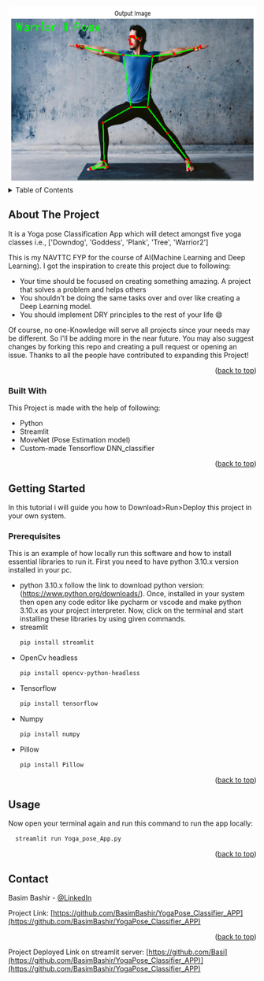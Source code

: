 <!-- Improved compatibility of back to top link: See: https://github.com/othneildrew/Best-README-Template/pull/73 -->
<a name="readme-top"></a>
<!--
*** Thanks for checking out the Best-README-Template. If you have a suggestion
*** that would make this better, please fork the repo and create a pull request
*** or simply open an issue with the tag "enhancement".
*** Don't forget to give the project a star!
*** Thanks again! Now go create something AMAZING! :D
-->



<!-- PROJECT SHIELDS -->
<!--
*** I'm using markdown "reference style" links for readability.
*** Reference links are enclosed in brackets [ ] instead of parentheses ( ).
*** See the bottom of this document for the declaration of the reference variables
*** for contributors-url, forks-url, etc. This is an optional, concise syntax you may use.
*** https://www.markdownguide.org/basic-syntax/#reference-style-links
-->



<!-- PROJECT LOGO -->
<br />
<div align="center">
  <a href="https://github.com/othneildrew/Best-README-Template">
    <img src="display/Display_Image.png" alt="Logo" width="640" height="360">
  </a>
</div>



<!-- TABLE OF CONTENTS -->
<details>
  <summary>Table of Contents</summary>
  <ol>
    <li>
      <a href="#about-the-project">About The Project</a>
      <ul>
        <li><a href="#built-with">Built With</a></li>
      </ul>
    </li>
    <li>
      <a href="#getting-started">Getting Started</a>
      <ul>
        <li><a href="#prerequisites">Prerequisites</a></li>
        <li><a href="#installation">Installation</a></li>
      </ul>
    </li>
    <li><a href="#usage">Usage</a></li>
    <li><a href="#roadmap">Roadmap</a></li>
    <li><a href="#contributing">Contributing</a></li>
    <li><a href="#license">License</a></li>
    <li><a href="#contact">Contact</a></li>
    <li><a href="#acknowledgments">Acknowledgments</a></li>
  </ol>
</details>



<!-- ABOUT THE PROJECT -->
## About The Project

It is a Yoga pose Classification App which will detect amongst five yoga classes i.e., ['Downdog', 'Goddess', 'Plank', 'Tree', 'Warrior2']

This is my NAVTTC FYP for the course of AI(Machine Learning and Deep Learning). I got the inspiration to create this project due to following:
* Your time should be focused on creating something amazing. A project that solves a problem and helps others
* You shouldn't be doing the same tasks over and over like creating a Deep Learning model.
* You should implement DRY principles to the rest of your life :smile:

Of course, no one-Knowledge will serve all projects since your needs may be different. So I'll be adding more in the near future. You may also suggest changes by forking this repo and creating a pull request or opening an issue. Thanks to all the people have contributed to expanding this Project!


<p align="right">(<a href="#readme-top">back to top</a>)</p>



### Built With

This Project is made with the help of following:
* Python
* Streamlit
* MoveNet (Pose Estimation model)
* Custom-made Tensorflow DNN_classifier


<p align="right">(<a href="#readme-top">back to top</a>)</p>



<!-- GETTING STARTED -->
## Getting Started

In this tutorial i will guide you how to Download>Run>Deploy this project in your own system.

### Prerequisites

This is an example of how locally run this software and how to install essential libraries to run it.
First you need to have python 3.10.x version installed in your pc.
* python 3.10.x follow the link to download python version: (https://www.python.org/downloads/). Once, installed in your system then 
open any code editor like pycharm or vscode and make python 3.10.x as your project interpreter.
Now, click on the  terminal and start installing these libraries by using given commands.
* streamlit
  ```sh
  pip install streamlit
  ```
* OpenCv headless
  ```sh
  pip install opencv-python-headless
  ```
* Tensorflow
  ```sh
  pip install tensorflow
  ```
* Numpy
  ```sh
  pip install numpy
  ```
* Pillow
  ```sh
  pip install Pillow
  ```

<p align="right">(<a href="#readme-top">back to top</a>)</p>



<!-- USAGE EXAMPLES -->
## Usage

Now open your terminal again and run this command to run the app locally:
```sh
  streamlit run Yoga_pose_App.py
  ```

<p align="right">(<a href="#readme-top">back to top</a>)</p>




<!-- CONTACT -->
## Contact

Basim Bashir - [@LinkedIn](https://www.linkedin.com/in/basim-bashir-035403214/)

Project Link: [https://github.com/BasimBashir/YogaPose_Classifier_APP](https://github.com/BasimBashir/YogaPose_Classifier_APP)

<p align="right">(<a href="#readme-top">back to top</a>)</p>

Project Deployed Link on streamlit server: [https://github.com/Basi](https://github.com/BasimBashir/YogaPose_Classifier_APP)](https://github.com/BasimBashir/YogaPose_Classifier_APP)

